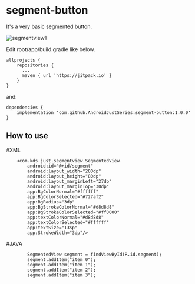 # segment-button

It's a very basic segmented button.

![segmentview1](https://user-images.githubusercontent.com/5418274/74515360-c4262180-4f51-11ea-90f2-23faf181f624.gif)


Edit root/app/build.gradle like below.
```
allprojects {
    repositories {
      ...
      maven { url 'https://jitpack.io' }
    }
}
```

and:
```
dependencies {
    implementation 'com.github.AndroidJustSeries:segment-button:1.0.0'
}
```
## How to use
#XML
```
    <com.kds.just.segmentview.SegmentedView
        android:id="@+id/segment"
        android:layout_width="200dp"
        android:layout_height="80dp"
        android:layout_marginLeft="27dp"
        android:layout_marginTop="30dp"
        app:BgColorNormal="#ffffff"
        app:BgColorSelected="#727af2"
        app:BgRadius="3dp"
        app:BgStrokeColorNormal="#d8d8d8"
        app:BgStrokeColorSelected="#ff0000"
        app:textColorNormal="#d8d8d8"
        app:textColorSelected="#ffffff"
        app:textSize="13sp"
        app:StrokeWidth="3dp"/>
```
#JAVA
```
        SegmentedView segment = findViewById(R.id.segment);
        segment.addItem("item 0");
        segment.addItem("item 1");
        segment.addItem("item 2");
        segment.addItem("item 3");
```
